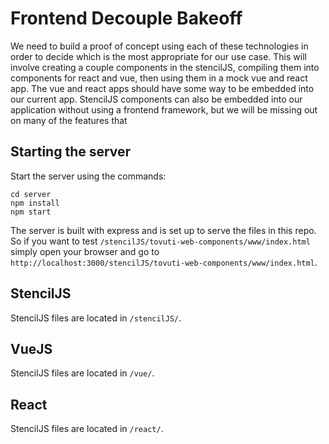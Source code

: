 # Frontend Decouple Bakeoff

We need to build a proof of concept using each of these technologies in order to decide which is the most appropriate for our use case. This will involve creating a couple components in the stencilJS, compiling them into components for react and vue, then using them in a mock vue and react app. The vue and react apps should have some way to be embedded into our current app. StencilJS components can also be embedded into our application without using a frontend framework, but we will be missing out on many of the features that


## Starting the server

Start the server using the commands:

```
cd server
npm install
npm start
```

The server is built with express and is set up to serve the files in this repo. So if you want to test `/stencilJS/tovuti-web-components/www/index.html` simply open your browser and go to `http://localhost:3000/stencilJS/tovuti-web-components/www/index.html`. 

## StencilJS

StencilJS files are located in `/stencilJS/`.

## VueJS

StencilJS files are located in `/vue/`.

## React

StencilJS files are located in `/react/`.